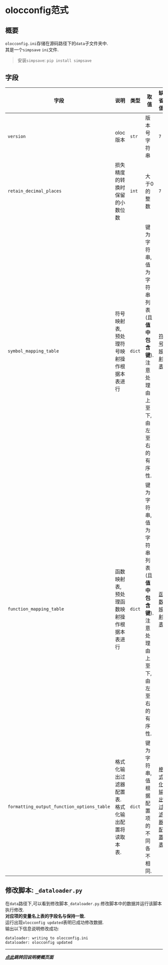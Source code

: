 # olocconfig范式  

## 概要  

`olocconfig.ini`存储在源码路径下的`data`子文件夹中.  
其是一个`simpsave` `ini`文件.  
> 安装`simpsave`: `pip install simpsave`  

## 字段  

| 字段                                         | 说明                        | 类型     | 取值                                           | 缺省值                     |  
|--------------------------------------------|---------------------------|--------|----------------------------------------------|-------------------------|  
| `version`                                  | oloc版本                    | `str`  | 版本号字符串                                       | `7`                     | 
| `retain_decimal_places`                    | 损失精度的转换时保留的小数位数           | `int`  | 大于0的整数                                       | `7`                     | 
| `symbol_mapping_table`                     | 符号映射表,预处理符号映射操作根据本表进行     | `dict` | 键为字符串,值为字符串列表(且**值中包含键**).注意处理由上至下,由左至右的有序性. | [符号映射表](符号映射表.md)       |
| `function_mapping_table`                   | 函数映射表,预处理函数映射操作根据本表进行     | `dict` | 键为字符串,值为字符串列表(且**值中包含键**).注意处理由上至下,由左至右的有序性. | [函数映射表](函数映射表.md)       |  
| `formatting_output_function_options_table` | 格式化输出过滤器配置表.格式化输出配置将读取本表. | `dict` | 键为字符串,值根据配置项的不同各不相同.                         | [格式化输出过滤器配置表](格式化输出过滤器配置表.md) |  


## 修改脚本: `_dataloader.py`  

在`data`路径下,可以看到修改脚本`_dataloader.py`.修改脚本中的数据并运行该脚本执行修改.  
**对应项的变量名上表的字段名与保持一致.**  
运行出现`olocconfig updated`表明已成功修改数据.  
输出以下信息说明修改成功:  
```plaintext
dataloader: writing to olocconfig.ini
dataloader: olocconfig updated
```

---

***[点此](../项目说明梗概.md)跳转回说明梗概页面***

